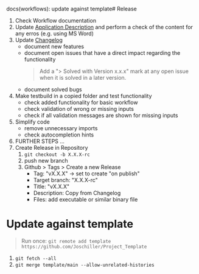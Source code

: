 docs(workflows): update against template# Release

1. Check Workflow documentation
2. Update [Application Description](./Application%20Description.md) and perform a check of the content for any erros (e.g. using MS Word)
3. Update [Changelog](./Changelog.md)
   - document new features
   - document open issues that have a direct impact regarding the functionality
     > Add a "> Solved with Version x.x.x" mark at any open issue when it is solved in a later version.
   - document solved bugs
4. Make testbuild in a copied folder and test functionality
   - check added functionality for basic workflow
   - check validation of wrong or missing inputs
   - check if all validation messages are shown for missing inputs
5. Simplify code
   - remove unnecessary imports
   - check autocompletion hints
6. FURTHER STEPS ...
7. Create Release in Repository
   1. `git checkout -b X.X.X-rc`
   2. push new branch
   3. Github > Tags > Create a new Release
      - Tag: "vX.X.X" -> set to create "on publish"
      - Target branch: "X.X.X-rc"
      - Title: "vX.X.X"
      - Description: Copy from Changelog
      - Files: add executable or similar binary file

# Update against template

> Run once: `git remote add template https://github.com/Joschiller/Project_Template`

1. `git fetch --all`
2. `git merge template/main --allow-unrelated-histories`
